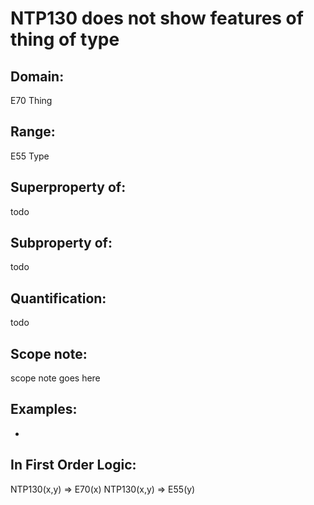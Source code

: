 # NTP130 does not show features of thing of type

## Domain: 

E70 Thing

## Range: 

E55 Type

## Superproperty of: 

todo

## Subproperty of: 

todo

## Quantification: 

todo

## Scope note: 

scope note goes here

## Examples: 

* 

## In First Order Logic: 

NTP130(x,y) ⇒ E70(x)
NTP130(x,y) ⇒ E55(y)

